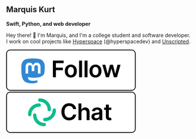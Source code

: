 ## Marquis Kurt

**Swift, Python, and web developer**

Hey there! :wave: I'm Marquis, and I'm a college student and software developer. I work on cool projects like [Hyperspace][hyper] (@hyperspacedev) and [Unscripted][uvn].

[![Mastodon][btn-masto]][masto] [![Matrix][btn-matrix]][matrix]

<!-- Links -->
[hyper]: https://hyperspace.marquiskurt.net
[uvn]: https://unscripted.marquiskurt.net
[masto]: https://mastodon.social/@alicerunsonfedora
[matrix]: https://app.element.io/#/user/@ubunturox104:matrix.org


[btn-masto]: https://raw.githubusercontent.com/alicerunsonfedora/alicerunsonfedora/master/buttons/masto.svg
[btn-matrix]: https://raw.githubusercontent.com/alicerunsonfedora/alicerunsonfedora/master/buttons/matrix.svg
